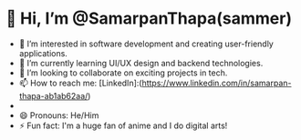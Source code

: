 # 👋 Hi, I’m @SamarpanThapa(sammer)

- 👀 I’m interested in software development and creating user-friendly applications.
- 🌱 I’m currently learning UI/UX design and backend technologies.
- 💞️ I’m looking to collaborate on exciting projects in tech.
- 📫 How to reach me: [LinkedIn]:(https://www.linkedin.com/in/samarpan-thapa-ab1ab62aa/) 
-  [Email]:(samarpanthapa012@gmail.com)
- 😄 Pronouns: He/Him
- ⚡ Fun fact: I'm a huge fan of anime and I do digital arts!

